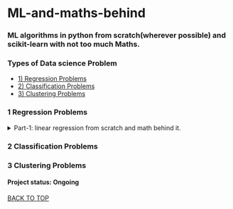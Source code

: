# ML-and-maths-behind
### ML algorithms in python from scratch(wherever possible) and scikit-learn with not too much Maths.

### Types of Data science Problem
* [1) Regression Problems](#1-Regression-Problems)
* [2) Classification Problems](#2-Classification-Problems)
* [3) Clustering Problems](#3-Clustering-Problems)


### 1 Regression Problems
<details><summary>Part-1: linear regression from scratch and math behind it.</H4></summary>
      <p>
&nbsp;&nbsp;&nbsp;&nbsp;&nbsp;&nbsp;  Intro to ML and Data Science approch  <br />
&nbsp;&nbsp;&nbsp;&nbsp;&nbsp;&nbsp;  Model Representation  <br />
&nbsp;&nbsp;&nbsp;&nbsp;&nbsp;&nbsp;  Simple linear regression  <br />
&nbsp;&nbsp;&nbsp;&nbsp;&nbsp;&nbsp;  Fitting the data  <br />
&nbsp;&nbsp;&nbsp;&nbsp;&nbsp;&nbsp;  Hypothesis Function  <br />
&nbsp;&nbsp;&nbsp;&nbsp;&nbsp;&nbsp;  Mean Squared Error  <br />
&nbsp;&nbsp;&nbsp;&nbsp;&nbsp;&nbsp;  Cost Function  <br />
&nbsp;&nbsp;&nbsp;&nbsp;&nbsp;&nbsp;  Partial Derivative  <br />
&nbsp;&nbsp;&nbsp;&nbsp;&nbsp;&nbsp;  Gradient Descent  <br />
&nbsp;&nbsp;&nbsp;&nbsp;&nbsp;&nbsp;  Learning rate  <br />
&nbsp;&nbsp;&nbsp;&nbsp;&nbsp;&nbsp;  Implementation of Simple Linear Regression from Scratch  <br />
&nbsp;&nbsp;&nbsp;&nbsp;&nbsp;&nbsp;  Simple linear regression using sciket-learn  <br />
&nbsp;&nbsp;&nbsp;&nbsp;&nbsp;&nbsp;  Comparing predictions of both model using test set  <br />
      </p>
</details>   

### 2 Classification Problems
### 3 Clustering Problems

#### Project status: Ongoing

[BACK TO TOP](#Types-of-Data-science-Problem)
